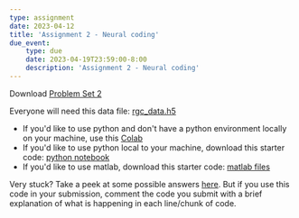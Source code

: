 ```yaml
---
type: assignment
date: 2023-04-12
title: 'Assignment 2 - Neural coding'
due_event: 
    type: due
    date: 2023-04-19T23:59:00-8:00
    description: 'Assignment 2 - Neural coding'
---
```



Download [Problem Set 2](../static_files/problem_sets/PS2_2023.pdf)

Everyone will need this data file: [rgc_data.h5](../static_files/code/rgc_data.h5)
- If you'd like to use python and don't have a python environment locally on your machine, use this [Colab](https://colab.research.google.com/drive/1jz5quQULrj1PHYg5vyxIDooRae7a20VG?usp=sharing)
- If you'd like to use python local to your machine, download this starter code: [python notebook](../static_files/code/NEPR208_PS2_Starter_Code.ipynb)
- If you'd like to use matlab, download this starter code: [matlab files](../static_files/code/ps2_matlab.zip)

Very stuck? Take a peek at some possible answers [here](../static_files/code/NEPR208_PS2_Code_To_Get_Unstuck.ipynb). But if you use this code in your submission, comment the code you submit with a brief explanation of what is happening in each line/chunk of code.
